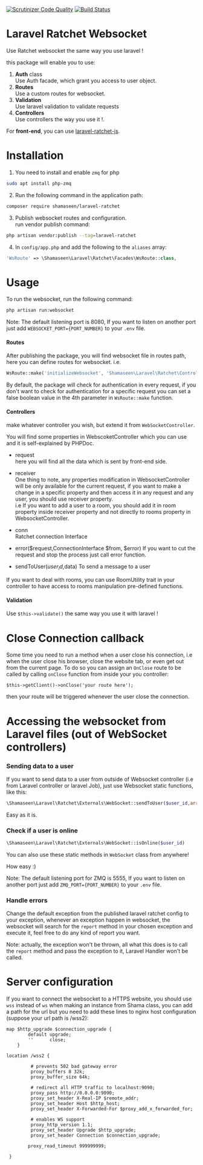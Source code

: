 [![Scrutinizer Code Quality](https://scrutinizer-ci.com/g/mshamaseen/laravel-ratchet/badges/quality-score.png?b=master)](https://scrutinizer-ci.com/g/mshamaseen/laravel-ratchet/?branch=master)
[![Build Status](https://scrutinizer-ci.com/g/mshamaseen/laravel-ratchet/badges/build.png?b=master)](https://scrutinizer-ci.com/g/mshamaseen/laravel-ratchet/build-status/master)


# Laravel Ratchet Websocket
Use Ratchet websocket the same way you use laravel !

this package will enable you to use:

1. **Auth** class \
    Use Auth facade, which grant you access to user object.
2. **Routes** \
    Use a custom routes for websocket.
3. **Validation** \
Use laravel validation to validate requests
4. **Controllers** \
Use controllers the way you use it !.

For **front-end**, you can use [laravel-ratchet-js](https://github.com/mshamaseen/laravel-ratchet-js).
# Installation

1. You need to install and enable `zmq` for php
```bash
sudo apt install php-zmq
```

2. Run the following command in the application path:
```bash
composer require shamaseen/laravel-ratchet
```

3. Publish websocket routes and configuration. \
run vendor publish command:
```bash
php artisan vendor:publish --tag=laravel-ratchet
```

4. In `config/app.php` and add the following to the `aliases` array:

```php
'WsRoute' => \Shamaseen\Laravel\Ratchet\Facades\WsRoute::class,
```

# Usage
To run the websocket, run the following command:

```bash
php artisan run:websocket
```
Note: The default listening port is 8080, If you want to listen on another port just add `WEBSOCKET_PORT={PORT_NUMBER}` to your `.env` file.

#### Routes
After publishing the package, you will find websocket file in routes path, here you can define routes for websocket.
i.e.
```php
WsRoute::make('initializeWebsocket', 'Shamaseen\Laravel\Ratchet\Controllers\InitializeController', 'index');
```

By default, the package will check for authentication in every request, if you don't want to check for authentication for a specific request you can set a false boolean value in the 4th parameter in `WsRoute::make` function.

#### Controllers
make whatever controller you wish, but extend it from `WebSocketController`.

You will find some properties in WebscoketController which you can use and it is self-explained by PHPDoc.

* request \
here you will find all the data which is sent by front-end  side.

* receiver \
One thing to note, any properties modification in WebsocketController will be only available for the current request, if you want to make a change in a specific property and then access it in any request and any user, you should use receiver property. \
i.e If you want to add a user to a room, you should add it in room property inside receiver property and not directly to rooms property in WebsocketController.

* conn \
Ratchet connection Interface

* error($request,ConnectionInterface $from, $error)
If you want to cut the request and stop the process just call error function.

* sendToUser($user_id,$data)
To send a message to a user

If you want to deal with rooms, you can use RoomUtility trait in your controller to have access to rooms manipulation pre-defined functions. 

#### Validation
Use `$this->validate()` the same way you use it with laravel !

# Close Connection callback
Some time you need to run a method when a user close his connection, i.e when the user close his browser, close the website tab, or even get out from the current page.
To do so you can assign an `OnClose` route to be called by calling `onClose` function from inside your you controller:

``
$this->getClient()->onClose('your route here');
``

then your route will be triggered whenever the user close the connection.


# Accessing the websocket from Laravel files (out of WebSocket controllers)

### Sending data to a user 
If you want to send data to a user from outside of Websocket controller (i.e from Laravel controller or laravel Job), just use Websocket static functions, like this:
```php
\Shamaseen\Laravel\Ratchet\Externals\WebSocket::sendToUser($user_id,array $data))
```

Easy as it is.

### Check if a user is online
```php
\Shamaseen\Laravel\Ratchet\Externals\WebSocket::isOnline($user_id)
```

You can also use these static methods in ``WebSocket`` class from anywhere!
 
How easy :)

Note: The default listening port for ZMQ is 5555, If you want to listen on another port just add `ZMQ_PORT={PORT_NUMBER}` to your `.env` file.


### Handle errors
Change the default exception from the published laravel ratchet config to your exception, whenever an exception happen in websocket, the websocket will search for the `report` method in your chosen exception and execute it, feel free to do any kind of report you want.

Note: actually, the exception won't be thrown, all what this does is to call the `report` method and pass the exception to it, Laravel Handler won't be called.  


# Server configuration
If you want to connect the websocket to a HTTPS website,
 you should use `wss` instead of `ws` when making an instance from Shama class, you can add a path for the url but you need to add these lines to nginx host configuration (suppose your url path is /wss2):
```
map $http_upgrade $connection_upgrade {
        default upgrade;
        ''      close;
    }

location /wss2 {
 
         # prevents 502 bad gateway error
         proxy_buffers 8 32k;
         proxy_buffer_size 64k;
 
         # redirect all HTTP traffic to localhost:9090;
         proxy_pass http://0.0.0.0:9090;
         proxy_set_header X-Real-IP $remote_addr;
         proxy_set_header Host $http_host;
         proxy_set_header X-Forwarded-For $proxy_add_x_forwarded_for;
 
         # enables WS support
         proxy_http_version 1.1;
         proxy_set_header Upgrade $http_upgrade;
         proxy_set_header Connection $connection_upgrade;
 
        proxy_read_timeout 999999999;
 
 }
```
